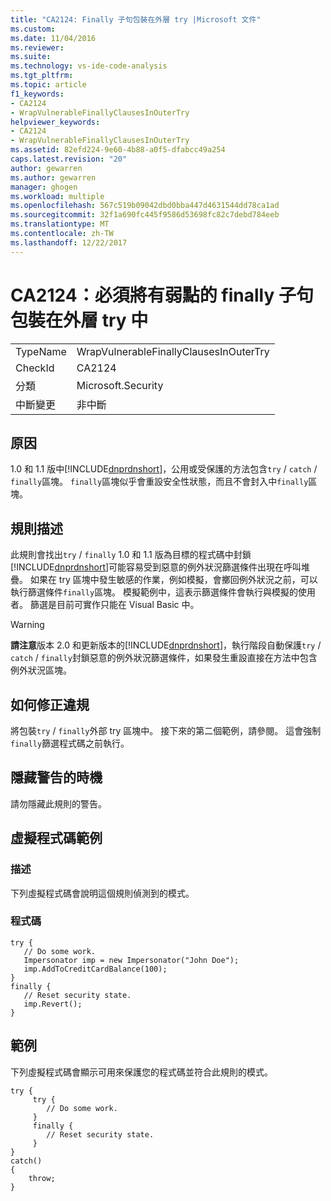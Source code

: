 ```yaml
---
title: "CA2124: Finally 子句包裝在外層 try |Microsoft 文件"
ms.custom: 
ms.date: 11/04/2016
ms.reviewer: 
ms.suite: 
ms.technology: vs-ide-code-analysis
ms.tgt_pltfrm: 
ms.topic: article
f1_keywords:
- CA2124
- WrapVulnerableFinallyClausesInOuterTry
helpviewer_keywords:
- CA2124
- WrapVulnerableFinallyClausesInOuterTry
ms.assetid: 82efd224-9e60-4b88-a0f5-dfabcc49a254
caps.latest.revision: "20"
author: gewarren
ms.author: gewarren
manager: ghogen
ms.workload: multiple
ms.openlocfilehash: 567c519b09042dbd0bba447d4631544dd78ca1ad
ms.sourcegitcommit: 32f1a690fc445f9586d53698fc82c7debd784eeb
ms.translationtype: MT
ms.contentlocale: zh-TW
ms.lasthandoff: 12/22/2017
---
```

# <a name="ca2124-wrap-vulnerable-finally-clauses-in-outer-try"></a>CA2124：必須將有弱點的 finally 子句包裝在外層 try 中
|||  
|-|-|  
|TypeName|WrapVulnerableFinallyClausesInOuterTry|  
|CheckId|CA2124|  
|分類|Microsoft.Security|  
|中斷變更|非中斷|  
  
## <a name="cause"></a>原因  
 1.0 和 1.1 版中[!INCLUDE[dnprdnshort](../code-quality/includes/dnprdnshort_md.md)]，公用或受保護的方法包含`try` / `catch` / `finally`區塊。 `finally`區塊似乎會重設安全性狀態，而且不會封入中`finally`區塊。  
  
## <a name="rule-description"></a>規則描述  
 此規則會找出`try` / `finally` 1.0 和 1.1 版為目標的程式碼中封鎖[!INCLUDE[dnprdnshort](../code-quality/includes/dnprdnshort_md.md)]可能容易受到惡意的例外狀況篩選條件出現在呼叫堆疊。 如果在 try 區塊中發生敏感的作業，例如模擬，會擲回例外狀況之前，可以執行篩選條件`finally`區塊。 模擬範例中，這表示篩選條件會執行與模擬的使用者。 篩選是目前可實作只能在 Visual Basic 中。  
  
> [!WARNING]
>  **請注意**版本 2.0 和更新版本的[!INCLUDE[dnprdnshort](../code-quality/includes/dnprdnshort_md.md)]，執行階段自動保護`try` / `catch` /  `finally`封鎖惡意的例外狀況篩選條件，如果發生重設直接在方法中包含例外狀況區塊。  
  
## <a name="how-to-fix-violations"></a>如何修正違規  
 將包裝`try` / `finally`外部 try 區塊中。 接下來的第二個範例，請參閱。 這會強制`finally`篩選程式碼之前執行。  
  
## <a name="when-to-suppress-warnings"></a>隱藏警告的時機  
 請勿隱藏此規則的警告。  
  
## <a name="pseudo-code-example"></a>虛擬程式碼範例  
  
### <a name="description"></a>描述  
 下列虛擬程式碼會說明這個規則偵測到的模式。  
  
### <a name="code"></a>程式碼  
  
```  
try {  
   // Do some work.  
   Impersonator imp = new Impersonator("John Doe");  
   imp.AddToCreditCardBalance(100);  
}  
finally {  
   // Reset security state.  
   imp.Revert();  
}  
```  
  
## <a name="example"></a>範例  
 下列虛擬程式碼會顯示可用來保護您的程式碼並符合此規則的模式。  
  
```  
try {  
     try {  
        // Do some work.  
     }  
     finally {  
        // Reset security state.  
     }  
}  
catch()  
{  
    throw;  
}  
```